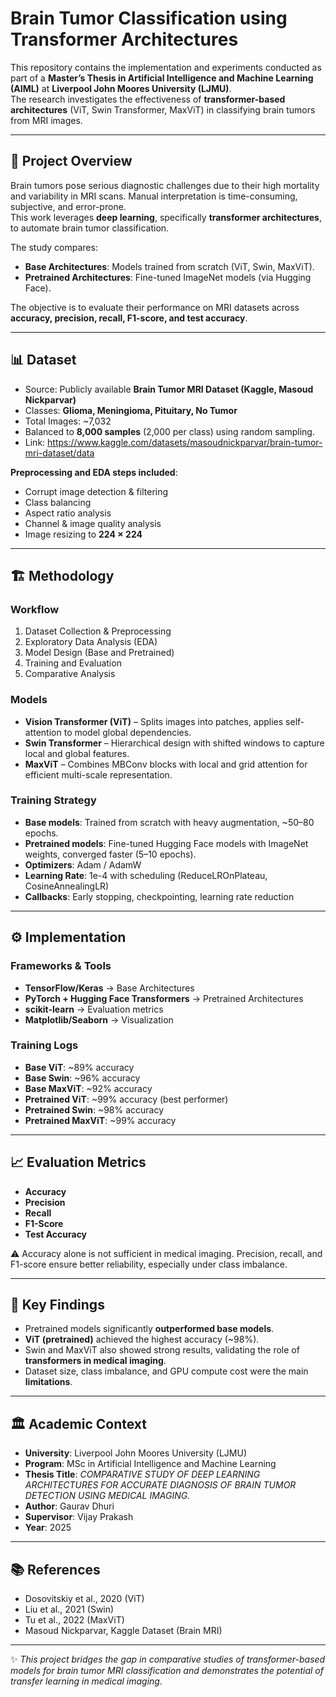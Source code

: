 # Brain Tumor Classification using Transformer Architectures

This repository contains the implementation and experiments conducted as part of a **Master’s Thesis in Artificial Intelligence and Machine Learning (AIML)** at **Liverpool John Moores University (LJMU)**.  
The research investigates the effectiveness of **transformer-based architectures** (ViT, Swin Transformer, MaxViT) in classifying brain tumors from MRI images.

---

## 📖 Project Overview

Brain tumors pose serious diagnostic challenges due to their high mortality and variability in MRI scans. Manual interpretation is time-consuming, subjective, and error-prone.  
This work leverages **deep learning**, specifically **transformer architectures**, to automate brain tumor classification.

The study compares:

- **Base Architectures**: Models trained from scratch (ViT, Swin, MaxViT).  
- **Pretrained Architectures**: Fine-tuned ImageNet models (via Hugging Face).  

The objective is to evaluate their performance on MRI datasets across **accuracy, precision, recall, F1-score, and test accuracy**.

---

## 📊 Dataset

- Source: Publicly available **Brain Tumor MRI Dataset (Kaggle, Masoud Nickparvar)**  
- Classes: **Glioma, Meningioma, Pituitary, No Tumor**  
- Total Images: ~7,032  
- Balanced to **8,000 samples** (2,000 per class) using random sampling.  
- Link: https://www.kaggle.com/datasets/masoudnickparvar/brain-tumor-mri-dataset/data

**Preprocessing and EDA steps included**:
- Corrupt image detection & filtering  
- Class balancing  
- Aspect ratio analysis  
- Channel & image quality analysis  
- Image resizing to **224 × 224**  

---

## 🏗️ Methodology

### Workflow
1. Dataset Collection & Preprocessing  
2. Exploratory Data Analysis (EDA)  
3. Model Design (Base and Pretrained)  
4. Training and Evaluation  
5. Comparative Analysis  

### Models
- **Vision Transformer (ViT)** – Splits images into patches, applies self-attention to model global dependencies.  
- **Swin Transformer** – Hierarchical design with shifted windows to capture local and global features.  
- **MaxViT** – Combines MBConv blocks with local and grid attention for efficient multi-scale representation.  

### Training Strategy
- **Base models**: Trained from scratch with heavy augmentation, ~50–80 epochs.  
- **Pretrained models**: Fine-tuned Hugging Face models with ImageNet weights, converged faster (5–10 epochs).  
- **Optimizers**: Adam / AdamW  
- **Learning Rate**: 1e-4 with scheduling (ReduceLROnPlateau, CosineAnnealingLR)  
- **Callbacks**: Early stopping, checkpointing, learning rate reduction  

---

## ⚙️ Implementation

### Frameworks & Tools
- **TensorFlow/Keras** → Base Architectures  
- **PyTorch + Hugging Face Transformers** → Pretrained Architectures  
- **scikit-learn** → Evaluation metrics  
- **Matplotlib/Seaborn** → Visualization  

### Training Logs
- **Base ViT**: ~89% accuracy  
- **Base Swin**: ~96% accuracy  
- **Base MaxViT**: ~92% accuracy  
- **Pretrained ViT**: ~99% accuracy (best performer)  
- **Pretrained Swin**: ~98% accuracy  
- **Pretrained MaxViT**: ~99% accuracy  

---

## 📈 Evaluation Metrics

- **Accuracy**  
- **Precision**  
- **Recall**  
- **F1-Score**  
- **Test Accuracy**  

⚠️ Accuracy alone is not sufficient in medical imaging. Precision, recall, and F1-score ensure better reliability, especially under class imbalance.  

---

## 📌 Key Findings

- Pretrained models significantly **outperformed base models**.  
- **ViT (pretrained)** achieved the highest accuracy (~98%).  
- Swin and MaxViT also showed strong results, validating the role of **transformers in medical imaging**.  
- Dataset size, class imbalance, and GPU compute cost were the main **limitations**.  

---

## 🏛️ Academic Context

- **University**: Liverpool John Moores University (LJMU)  
- **Program**: MSc in Artificial Intelligence and Machine Learning  
- **Thesis Title**: *COMPARATIVE STUDY OF DEEP LEARNING ARCHITECTURES FOR ACCURATE DIAGNOSIS OF BRAIN TUMOR DETECTION USING MEDICAL IMAGING.*  
- **Author**: Gaurav Dhuri  
- **Supervisor**: Vijay Prakash
- **Year**: 2025  

---

## 📚 References
- Dosovitskiy et al., 2020 (ViT)  
- Liu et al., 2021 (Swin)  
- Tu et al., 2022 (MaxViT)  
- Masoud Nickparvar, Kaggle Dataset (Brain MRI)  

---

✨ *This project bridges the gap in comparative studies of transformer-based models for brain tumor MRI classification and demonstrates the potential of transfer learning in medical imaging.*  
